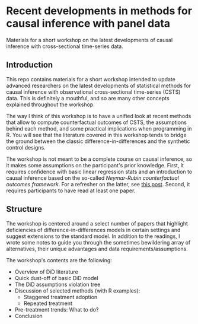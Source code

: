 # Recent developments in methods for causal inference with panel data
Materials for a short workshop on the latest developments of causal inference with cross-sectional time-series data.

## Introduction
This repo contains materials for a short workshop intended to update advanced researchers on the latest developments of statistical methods for causal inference with observational cross-sectional time-series (CSTS) data. This is definitely a mouthful, and so are many other concepts explained throughout the workshop. 

The way I think of this workshop is to have a unified look at recent methods that allow to compute counterfactual outcomes of CSTS, the assumptions behind each method, and some practical implications when programming in R. You will see that the literature covered in this workshop tends to bridge the ground between the classic difference-in-differences and the synthetic control designs.

The workshop is not meant to be a complete course on causal inference, so it makes some assumptions on the participant's prior knowledge. First, it requires confidence with basic linear regression stats and an introduction to causal inference based on the so-called *Neymar-Rubin counterfactual outcomes framework*. For a refresher on the latter, see [this post](https://www.causalconversations.com/post/po-introduction/). Second, it requires participants to have read at least one paper.

## Structure
The workshop is centered around a select number of papers that highlight deficiencies of difference-in-differences models in certain settings and suggest extensions to the standard model. In addition to the readings, I wrote some notes to guide you through the sometimes bewildering array of alternatives, their unique advantages and data requirements/assumptions.

The workshop's contents are the following:

- Overview of DiD literature
- Quick dust-off of basic DiD model
- The DiD assumptions violation tree
- Discussion of selected methods (with R examples):
  - Staggered treatment adoption
  - Repeated treatment
- Pre-treatment trends: What to do?
- Conclusion
